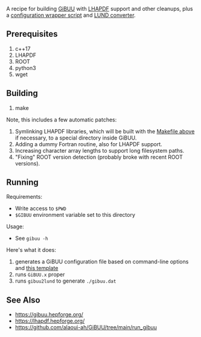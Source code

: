 A recipe for building [GiBUU](https://gibuu.hepforge.org/) with [LHAPDF](https://lhapdf.hepforge.org/) support and other cleanups, plus a [configuration wrapper script](./gibuu) and [LUND converter](./gibuu2lund.cxx).

## Prerequisites
1. c++17
1. LHAPDF
1. ROOT
1. python3
1. wget

## Building
1. make

Note, this includes a few automatic patches:
1. Symlinking LHAPDF libraries, which will be built with the [Makefile above](../Makefile) if necessary, to a special directory inside GiBUU.
2. Adding a dummy Fortran routine, also for LHAPDF support.
3. Increasing character array lengths to support long filesystem paths.
4. "Fixing" ROOT version detection (probably broke with recent ROOT versions).

## Running

Requirements:
* Write access to `$PWD`
* `$GIBUU` environment variable set to this directory

Usage:
* See `gibuu -h`
 
Here's what it does:
1. generates a GiBUU configuration file based on command-line options and [this template](gibuu_template.opt)
1. runs `GiBUU.x` proper
1. runs `gibuu2lund` to generate `./gibuu.dat`

## See Also
* https://gibuu.hepforge.org/
* https://lhapdf.hepforge.org/
* https://github.com/alaoui-ah/GiBUU/tree/main/run_gibuu
